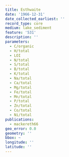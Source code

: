 ```yaml
---
title: Esthwaite
date: '1966-12-31'
date_collected_earliest: ''
record_type: core
medium: lake_sediment
feature: '531'
description: ''
parameters:
  - C/organic
  - H/total
  - LOI
  - N/total
  - S/total
  - B/total
  - K/total
  - Na/total
  - Ca/total
  - Mg/total
  - Fe/total
  - Mn/total
  - P/total
  - Zn/total
  - Co/total
  - Ni/total
publications:
  - mackereth66
geo_error: 0.0
geometry: ''
bbox: ~
longitude: ''
latitude: ''
---
```

